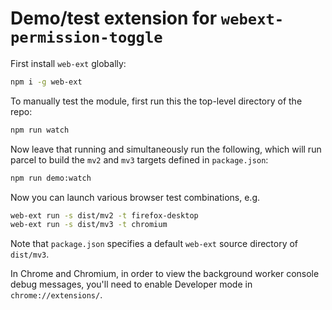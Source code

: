 # Demo/test extension for `webext-permission-toggle`

First install `web-ext` globally:

```sh
npm i -g web-ext
```

To manually test the module, first run this the top-level directory of
the repo:

```sh
npm run watch
```

Now leave that running and simultaneously run the following, which
will run parcel to build the `mv2` and `mv3` targets defined in
`package.json`:

```sh
npm run demo:watch
```

Now you can launch various browser test combinations, e.g.

```sh
web-ext run -s dist/mv2 -t firefox-desktop
web-ext run -s dist/mv3 -t chromium
```

Note that `package.json` specifies a default `web-ext` source
directory of `dist/mv3`.

In Chrome and Chromium, in order to view the background worker console
debug messages, you'll need to enable Developer mode in
`chrome://extensions/`.
